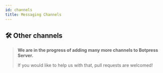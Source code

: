 ```yaml
---
id: channels
title: Messaging Channels
---
```


## 🛠 Other channels

> **We are in the progress of adding many more channels to Botpress Server.**
>
> If you would like to help us with that, pull requests are welcomed!

